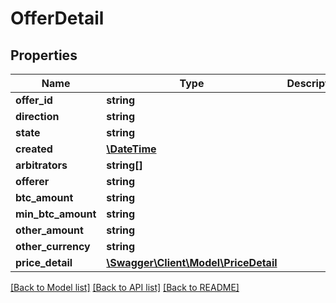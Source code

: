 # OfferDetail

## Properties
Name | Type | Description | Notes
------------ | ------------- | ------------- | -------------
**offer_id** | **string** |  | [optional] 
**direction** | **string** |  | [optional] 
**state** | **string** |  | [optional] 
**created** | [**\DateTime**](\DateTime.md) |  | [optional] 
**arbitrators** | **string[]** |  | [optional] 
**offerer** | **string** |  | [optional] 
**btc_amount** | **string** |  | [optional] 
**min_btc_amount** | **string** |  | [optional] 
**other_amount** | **string** |  | [optional] 
**other_currency** | **string** |  | [optional] 
**price_detail** | [**\Swagger\Client\Model\PriceDetail**](PriceDetail.md) |  | [optional] 

[[Back to Model list]](../README.md#documentation-for-models) [[Back to API list]](../README.md#documentation-for-api-endpoints) [[Back to README]](../README.md)


